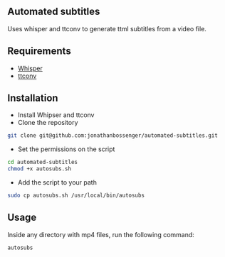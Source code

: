 ## Automated subtitles

Uses whisper and ttconv to generate ttml subtitles from a video file.

## Requirements
- [Whisper](https://github.com/openai/whisper)
- [ttconv](https://github.com/sandflow/ttconv)

## Installation
- Install Whipser and ttconv
- Clone the repository
```bash
git clone git@github.com:jonathanbossenger/automated-subtitles.git
```
- Set the permissions on the script
```bash
cd automated-subtitles
chmod +x autosubs.sh
```
- Add the script to your path
```bash
sudo cp autosubs.sh /usr/local/bin/autosubs
```
## Usage
Inside any directory with mp4 files, run the following command:
```bash
autosubs
```
